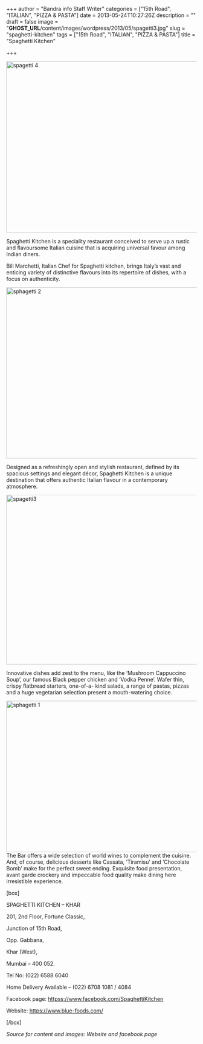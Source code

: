 +++
author = "Bandra info Staff Writer"
categories = ["15th Road", "ITALIAN", "PIZZA &amp; PASTA"]
date = 2013-05-24T10:27:26Z
description = ""
draft = false
image = "__GHOST_URL__/content/images/wordpress/2013/05/spagetti3.jpg"
slug = "spaghetti-kitchen"
tags = ["15th Road", "ITALIAN", "PIZZA &amp; PASTA"]
title = "Spaghetti Kitchen"

+++


<p><a href="https://i2.wp.com/bandra.info/wp-content/uploads/2013/05/spagetti-4.jpg?ssl=1"><img loading="lazy" class="size-full wp-image-2372 aligncenter" alt="spagetti 4" src="https://i2.wp.com/bandra.info/wp-content/uploads/2013/05/spagetti-4.jpg?resize=602%2C452&#038;ssl=1" width="602" height="452" srcset="https://i2.wp.com/bandra.info/wp-content/uploads/2013/05/spagetti-4.jpg?w=602&amp;ssl=1 602w, https://i2.wp.com/bandra.info/wp-content/uploads/2013/05/spagetti-4.jpg?resize=300%2C225&amp;ssl=1 300w" sizes="(max-width: 602px) 100vw, 602px" data-recalc-dims="1" /></a></p>
<p>Spaghetti Kitchen is a speciality restaurant conceived to serve up a rustic and flavoursome Italian cuisine that is acquiring universal favour among Indian diners.</p>
<p>Bill Marchetti, Italian Chef for Spaghetti kitchen, brings Italy’s vast and enticing variety of distinctive flavours into its repertoire of dishes, with a focus on authenticity.</p>
<p><a href="https://i1.wp.com/bandra.info/wp-content/uploads/2013/05/sphagetti-2.jpg?ssl=1"><img loading="lazy" class="size-full wp-image-2370 aligncenter" alt="sphagetti 2" src="https://i1.wp.com/bandra.info/wp-content/uploads/2013/05/sphagetti-2.jpg?resize=601%2C451&#038;ssl=1" width="601" height="451" srcset="https://i1.wp.com/bandra.info/wp-content/uploads/2013/05/sphagetti-2.jpg?w=601&amp;ssl=1 601w, https://i1.wp.com/bandra.info/wp-content/uploads/2013/05/sphagetti-2.jpg?resize=300%2C225&amp;ssl=1 300w" sizes="(max-width: 601px) 100vw, 601px" data-recalc-dims="1" /></a></p>
<p>Designed as a refreshingly open and stylish restaurant, defined by its spacious settings and elegant décor, Spaghetti Kitchen is a unique destination that offers authentic Italian flavour in a contemporary atmosphere.</p>
<p><a href="https://i0.wp.com/bandra.info/wp-content/uploads/2013/05/spagetti3.jpg?ssl=1"><img loading="lazy" class="size-full wp-image-2371 aligncenter" alt="spagetti3" src="https://i0.wp.com/bandra.info/wp-content/uploads/2013/05/spagetti3.jpg?resize=601%2C447&#038;ssl=1" width="601" height="447" srcset="https://i0.wp.com/bandra.info/wp-content/uploads/2013/05/spagetti3.jpg?w=601&amp;ssl=1 601w, https://i0.wp.com/bandra.info/wp-content/uploads/2013/05/spagetti3.jpg?resize=300%2C223&amp;ssl=1 300w" sizes="(max-width: 601px) 100vw, 601px" data-recalc-dims="1" /></a></p>
<p>Innovative dishes add zest to the menu, like the ‘Mushroom Cappuccino Soup’, our famous Black pepper chicken and ‘Vodka Penne’. Wafer thin, crispy flatbread starters, one-of-a- kind salads, a range of pastas, pizzas and a huge vegetarian selection present a mouth-watering choice.</p>
<p><a href="https://i1.wp.com/bandra.info/wp-content/uploads/2013/05/sphagetti-1.jpg?ssl=1"><img loading="lazy" class="size-full wp-image-2373 aligncenter" alt="sphagetti 1" src="https://i1.wp.com/bandra.info/wp-content/uploads/2013/05/sphagetti-1.jpg?resize=598%2C399&#038;ssl=1" width="598" height="399" srcset="https://i1.wp.com/bandra.info/wp-content/uploads/2013/05/sphagetti-1.jpg?w=598&amp;ssl=1 598w, https://i1.wp.com/bandra.info/wp-content/uploads/2013/05/sphagetti-1.jpg?resize=300%2C200&amp;ssl=1 300w" sizes="(max-width: 598px) 100vw, 598px" data-recalc-dims="1" /></a>The Bar offers a wide selection of world wines to complement the cuisine. And, of course, delicious desserts like Cassata, ‘Tiramisu’ and ‘Chocolate Bomb’ make for the perfect sweet ending. Exquisite food presentation, avant garde crockery and impeccable food quality make dining here irresistible experience.</p>
<p>[box]</p>
<p>SPAGHETTI KITCHEN – KHAR</p>
<p>201, 2nd Floor, Fortune Classic,</p>
<p>Junction of 15th Road,</p>
<p>Opp. Gabbana,</p>
<p>Khar (West),</p>
<p>Mumbai – 400 052.</p>
<p>Tel No: (022) 6588 6040</p>
<p>Home Delivery Available – (022) 6708 1081 / 4084</p>
<p>Facebook page: <a href="httpss://www.facebook.com/SpaghettiKitchen">httpss://www.facebook.com/SpaghettiKitchen</a></p>
<p>Website: <a href="https://www.blue-foods.com/">https://www.blue-foods.com/</a></p>
<p>[/box]</p>
<p><i>Source for content and images: Website and facebook page</i></p>



